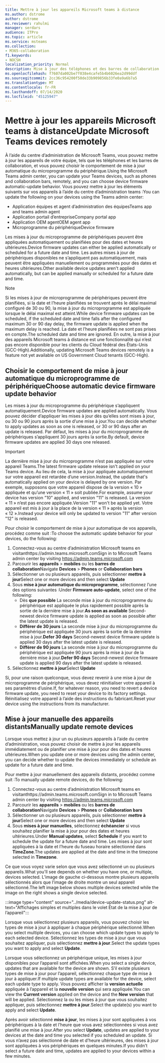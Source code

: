 ```yaml
---
title: Mettre à jour les appareils Microsoft teams à distance
ms.author: dstrome
author: dstrome
ms.reviewer: rahulmi
manager: serdars
audience: ITPro
ms.topic: article
ms.service: msteams
ms.collection:
- M365-collaboration
f1.keywords:
- NOCSH
localization_priority: Normal
description: Mise à jour des téléphones et des barres de collaboration de Microsoft teams à l’aide du centre d’administration teams
ms.openlocfilehash: f7607da002be7f038e4cafe5b4b6026ea2d99ddf
ms.sourcegitcommit: 2cc36c954200f50de33b909856b33fe0a9a6b7a5
ms.translationtype: MT
ms.contentlocale: fr-FR
ms.lasthandoff: 07/14/2020
ms.locfileid: "45125947"
---
```

# <a name="update-microsoft-teams-devices-remotely"></a><span data-ttu-id="5b84f-103">Mettre à jour les appareils Microsoft teams à distance</span><span class="sxs-lookup"><span data-stu-id="5b84f-103">Update Microsoft Teams devices remotely</span></span>

<span data-ttu-id="5b84f-104">À l’aide du centre d’administration de Microsoft Teams, vous pouvez mettre à jour les appareils de votre équipe, tels que les téléphones et les barres de collaboration, et vous pouvez choisir le comportement de mise à jour automatique du microprogramme du périphérique.</span><span class="sxs-lookup"><span data-stu-id="5b84f-104">Using the Microsoft Teams admin center, you can update your Teams devices, such as phones and collaboration bars, remotely, and you can choose device firmware automatic-update behavior.</span></span> <span data-ttu-id="5b84f-105">Vous pouvez mettre à jour les éléments suivants sur vos appareils à l’aide du centre d’administration teams :</span><span class="sxs-lookup"><span data-stu-id="5b84f-105">You can update the following on your devices using the Teams admin center:</span></span>

- <span data-ttu-id="5b84f-106">Application équipes et agent d’administration des équipes</span><span class="sxs-lookup"><span data-stu-id="5b84f-106">Teams app and teams admin agent</span></span>
- <span data-ttu-id="5b84f-107">Application portail d’entreprise</span><span class="sxs-lookup"><span data-stu-id="5b84f-107">Company portal app</span></span>
- <span data-ttu-id="5b84f-108">Application OEM agent</span><span class="sxs-lookup"><span data-stu-id="5b84f-108">OEM agent app</span></span>
- <span data-ttu-id="5b84f-109">Microprogramme du périphérique</span><span class="sxs-lookup"><span data-stu-id="5b84f-109">Device firmware</span></span>

<span data-ttu-id="5b84f-110">Les mises à jour du microprogramme de périphériques peuvent être appliquées automatiquement ou planifiées pour des dates et heures ultérieures.</span><span class="sxs-lookup"><span data-stu-id="5b84f-110">Device firmware updates can either be applied automatically or scheduled for a future date and time.</span></span> <span data-ttu-id="5b84f-111">Les autres mises à jour de périphériques disponibles ne s’appliquent pas automatiquement, mais peuvent être appliquées manuellement ou programmées pour des dates et heures ultérieures.</span><span class="sxs-lookup"><span data-stu-id="5b84f-111">Other available device updates aren't applied automatically, but can be applied manually or scheduled for a future date and time.</span></span>

> [!NOTE]
> <span data-ttu-id="5b84f-112">Si les mises à jour de microprogramme de périphériques peuvent être planifiées, si la date et l’heure planifiées se trouvent après le délai maximal configuré de 30 ou 90, la mise à jour du microprogramme est appliquée lorsque le délai maximal est atteint.</span><span class="sxs-lookup"><span data-stu-id="5b84f-112">While device firmware updates can be scheduled, if the scheduled date and time falls after the configured maximum 30 or 90 day delay, the firmware update is applied when the maximum delay is reached.</span></span> <span data-ttu-id="5b84f-113">La date et l’heure planifiées ne sont pas prises en compte.</span><span class="sxs-lookup"><span data-stu-id="5b84f-113">The scheduled date and time are ignored.</span></span> <span data-ttu-id="5b84f-114">En outre, la mise à jour des appareils Microsoft teams à distance est une fonctionnalité qui n’est pas encore disponible pour les clients du Cloud fédéral des États-Unis (GCC-High).</span><span class="sxs-lookup"><span data-stu-id="5b84f-114">Additionally, updating Microsoft Teams devices remotely is a feature not yet available on US Government Cloud tenants (GCC-High).</span></span>

## <a name="choose-automatic-device-firmware-update-behavior"></a><span data-ttu-id="5b84f-115">Choisir le comportement de mise à jour automatique du microprogramme de périphérique</span><span class="sxs-lookup"><span data-stu-id="5b84f-115">Choose automatic device firmware update behavior</span></span>

<span data-ttu-id="5b84f-116">Les mises à jour du microprogramme du périphérique s’appliquent automatiquement.</span><span class="sxs-lookup"><span data-stu-id="5b84f-116">Device firmware updates are applied automatically.</span></span> <span data-ttu-id="5b84f-117">Vous pouvez décider d’appliquer les mises à jour dès qu’elles sont mises à jour, ou 30 ou 90 jours après la sortie d’une mise à jour.</span><span class="sxs-lookup"><span data-stu-id="5b84f-117">You can decide whether to apply updates as soon as one is released, or 30 or 90 days after an update is released.</span></span> <span data-ttu-id="5b84f-118">Par défaut, les mises à jour du microprogramme de périphériques s’appliquent 30 jours après la sortie.</span><span class="sxs-lookup"><span data-stu-id="5b84f-118">By default, device firmware updates are applied 30 days one released.</span></span>

> [!IMPORTANT]
> <span data-ttu-id="5b84f-119">La dernière mise à jour du microprogramme n’est pas appliquée sur votre appareil Teams.</span><span class="sxs-lookup"><span data-stu-id="5b84f-119">The latest firmware update release isn't applied on your Teams device.</span></span> <span data-ttu-id="5b84f-120">Au lieu de cela, la mise à jour appliquée automatiquement sur votre appareil est retardée d’une version.</span><span class="sxs-lookup"><span data-stu-id="5b84f-120">Instead, the update that's automatically applied on your device is delayed by one version.</span></span> <span data-ttu-id="5b84f-121">Par exemple, supposons que votre appareil dispose de la version « 10 » appliquée et qu’une version « 11 » soit publiée.</span><span class="sxs-lookup"><span data-stu-id="5b84f-121">For example, assume your device has version "10" applied, and version "11" is released.</span></span> <span data-ttu-id="5b84f-122">La version « 11 » n’est pas encore appliquée.</span><span class="sxs-lookup"><span data-stu-id="5b84f-122">Version "11" won't be applied yet.</span></span> <span data-ttu-id="5b84f-123">Votre appareil est mis à jour à la place de la version « 11 » après la version « 12 ».</span><span class="sxs-lookup"><span data-stu-id="5b84f-123">Instead your device will only be updated to version "11" after version "12" is released.</span></span>

<span data-ttu-id="5b84f-124">Pour choisir le comportement de mise à jour automatique de vos appareils, procédez comme suit :</span><span class="sxs-lookup"><span data-stu-id="5b84f-124">To choose the automatic update behavior for your devices, do the following:</span></span>

1. <span data-ttu-id="5b84f-125">Connectez-vous au centre d’administration Microsoft teams en visitanthttps://admin.teams.microsoft.com</span><span class="sxs-lookup"><span data-stu-id="5b84f-125">Sign in to Microsoft Teams admin center by visiting https://admin.teams.microsoft.com</span></span>
2. <span data-ttu-id="5b84f-126">Parcourir les **appareils**  >  **mobiles** ou les **barres de collaboration**</span><span class="sxs-lookup"><span data-stu-id="5b84f-126">Navigate **Devices** > **Phones** or **Collaboration bars**</span></span>
3. <span data-ttu-id="5b84f-127">Sélectionner un ou plusieurs appareils, puis sélectionner **mettre à jour**</span><span class="sxs-lookup"><span data-stu-id="5b84f-127">Select one or more devices and then select **Update**</span></span>
4. <span data-ttu-id="5b84f-128">Sous **mise à jour automatique du microprogramme**, sélectionnez l’une des options suivantes :</span><span class="sxs-lookup"><span data-stu-id="5b84f-128">Under **Firmware auto-update**, select one of the following:</span></span>
    - <span data-ttu-id="5b84f-129">Dès **que possible** La seconde mise à jour du microprogramme du périphérique est appliquée le plus rapidement possible après la sortie de la dernière mise à jour.</span><span class="sxs-lookup"><span data-stu-id="5b84f-129">**As soon as available** Second-newest device firmware update is applied as soon as possible after the latest update is released.</span></span>
    - <span data-ttu-id="5b84f-130">**Différer de 30 jours** La seconde mise à jour du microprogramme du périphérique est appliquée 30 jours après la sortie de la dernière mise à jour.</span><span class="sxs-lookup"><span data-stu-id="5b84f-130">**Defer 30 days** Second-newest device firmware update is applied 30 days after the latest update is released.</span></span>
    - <span data-ttu-id="5b84f-131">**Différer de 90 jours** La seconde mise à jour du microprogramme du périphérique est appliquée 90 jours après la mise à jour de la dernière mise à jour.</span><span class="sxs-lookup"><span data-stu-id="5b84f-131">**Defer 90 days** Second-newest device firmware update is applied 90 days after the latest update is released.</span></span>
5. <span data-ttu-id="5b84f-132">Sélectionnez **mettre à jour**</span><span class="sxs-lookup"><span data-stu-id="5b84f-132">Select **Update**</span></span>

<span data-ttu-id="5b84f-133">Si, pour une raison quelconque, vous devez revenir à une mise à jour de microprogramme de périphérique, vous devez réinitialiser votre appareil à ses paramètres d’usine.</span><span class="sxs-lookup"><span data-stu-id="5b84f-133">If, for whatever reason, you need to revert a device firmware update, you need to reset your device to its factory settings.</span></span> <span data-ttu-id="5b84f-134">Réinitialisez votre appareil à l’aide des instructions du fabricant.</span><span class="sxs-lookup"><span data-stu-id="5b84f-134">Reset your device using the instructions from its manufacturer.</span></span>  

## <a name="manually-update-remote-devices"></a><span data-ttu-id="5b84f-135">Mise à jour manuelle des appareils distants</span><span class="sxs-lookup"><span data-stu-id="5b84f-135">Manually update remote devices</span></span>

<span data-ttu-id="5b84f-136">Lorsque vous mettez à jour un ou plusieurs appareils à l’aide du centre d’administration, vous pouvez choisir de mettre à jour les appareils immédiatement ou de planifier une mise à jour pour des dates et heures ultérieures.</span><span class="sxs-lookup"><span data-stu-id="5b84f-136">When you update one or more devices using the admin center, you can decide whether to update the devices immediately or schedule an update for a future date and time.</span></span>

<span data-ttu-id="5b84f-137">Pour mettre à jour manuellement des appareils distants, procédez comme suit :</span><span class="sxs-lookup"><span data-stu-id="5b84f-137">To manually update remote devices, do the following:</span></span>

1. <span data-ttu-id="5b84f-138">Connectez-vous au centre d’administration Microsoft teams en visitanthttps://admin.teams.microsoft.com</span><span class="sxs-lookup"><span data-stu-id="5b84f-138">Sign in to Microsoft Teams admin center by visiting https://admin.teams.microsoft.com</span></span>
2. <span data-ttu-id="5b84f-139">Parcourir les **appareils**  >  **mobiles** ou les **barres de collaboration**</span><span class="sxs-lookup"><span data-stu-id="5b84f-139">Navigate  **Devices** > **Phones** or **Collaboration bars**</span></span>
3. <span data-ttu-id="5b84f-140">Sélectionner un ou plusieurs appareils, puis sélectionner **mettre à jour**</span><span class="sxs-lookup"><span data-stu-id="5b84f-140">Select one or more devices and then select **Update**</span></span>
4. <span data-ttu-id="5b84f-141">Sous **mises à jour manuelles**, sélectionnez **échéancier** si vous souhaitez planifier la mise à jour pour des dates et heures ultérieures.</span><span class="sxs-lookup"><span data-stu-id="5b84f-141">Under **Manual updates**, select **Schedule** if you want to schedule the update for a future date and time.</span></span> <span data-ttu-id="5b84f-142">Les mises à jour sont appliquées à la date et l’heure du fuseau horaire sélectionné dans **TimeZone**.</span><span class="sxs-lookup"><span data-stu-id="5b84f-142">The updates are applied at the date and time in the timezone selected in **Timezone**.</span></span>

<span data-ttu-id="5b84f-143">Ce que vous voyez varie selon que vous avez sélectionné un ou plusieurs appareils.</span><span class="sxs-lookup"><span data-stu-id="5b84f-143">What you'll see depends on whether you have one, or multiple, devices selected.</span></span> <span data-ttu-id="5b84f-144">L’image de gauche ci-dessous montre plusieurs appareils sélectionnés alors que l’image de droite montre un seul appareil sélectionné.</span><span class="sxs-lookup"><span data-stu-id="5b84f-144">The left image below shows multiple devices selected while the image on the right shows a single device selected.</span></span>

:::image type="content" source="../media/device-update-status.png" alt-text="Affichages simples et multiples dans le volet État de la mise à jour de l’appareil":::

<span data-ttu-id="5b84f-146">Lorsque vous sélectionnez plusieurs appareils, vous pouvez choisir les types de mise à jour à appliquer à chaque périphérique sélectionné.</span><span class="sxs-lookup"><span data-stu-id="5b84f-146">When you select multiple devices, you can choose which update types to apply to each selected device.</span></span> <span data-ttu-id="5b84f-147">Sélectionnez les types de mise à jour que vous souhaitez appliquer, puis sélectionnez **mettre à jour**.</span><span class="sxs-lookup"><span data-stu-id="5b84f-147">Select the update types you want to apply and select **Update**.</span></span>

<span data-ttu-id="5b84f-148">Lorsque vous sélectionnez un périphérique unique, les mises à jour disponibles pour l’appareil sont affichées.</span><span class="sxs-lookup"><span data-stu-id="5b84f-148">When you select a single device, updates that are available for the device are shown.</span></span> <span data-ttu-id="5b84f-149">S’il existe plusieurs types de mise à jour pour l’appareil, sélectionnez chaque type de mise à jour à appliquer.</span><span class="sxs-lookup"><span data-stu-id="5b84f-149">If multiple update types are available for the device, select each update type to apply.</span></span> <span data-ttu-id="5b84f-150">Vous pouvez afficher la **version actuelle** appliquée à l’appareil et la **nouvelle version** qui sera appliquée.</span><span class="sxs-lookup"><span data-stu-id="5b84f-150">You can view the **Current version** applied on the device and the **New version** that will be applied.</span></span> <span data-ttu-id="5b84f-151">Sélectionnez la ou les mises à jour que vous souhaitez appliquer, puis sélectionnez **mettre à jour**.</span><span class="sxs-lookup"><span data-stu-id="5b84f-151">Select the update(s) you want to apply and select **Update**.</span></span>

<span data-ttu-id="5b84f-152">Après avoir sélectionné **mise à jour**, les mises à jour sont appliquées à vos périphériques à la date et l’heure que vous avez sélectionnées si vous avez planifié une mise à jour.</span><span class="sxs-lookup"><span data-stu-id="5b84f-152">After you select **Update**, updates are applied to your devices at the date and time you selected if you scheduled an update.</span></span> <span data-ttu-id="5b84f-153">Si vous n’avez pas sélectionné de date et d’heure ultérieures, des mises à jour sont appliquées à vos périphériques en quelques minutes.</span><span class="sxs-lookup"><span data-stu-id="5b84f-153">If you didn't select a future date and time, updates are applied to your devices within a few minutes.</span></span>
